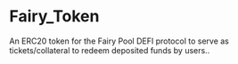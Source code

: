 # Fairy_Token
An ERC20 token for the Fairy Pool DEFI protocol to serve as tickets/collateral to redeem deposited funds by users..
